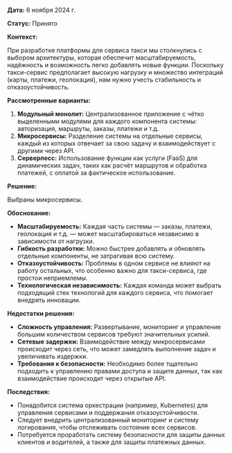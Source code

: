 **Дата:** 6 ноября 2024 г.

**Статус:** Принято

**Контекст:**

При разработке платформы для сервиса такси мы столкнулись с выбором архитектуры, которая обеспечит масштабируемость, надёжность и возможность легко добавлять новые функции. Поскольку такси-сервис предполагает высокую нагрузку и множество интеграций (карты, платежи, геолокация), нам нужно учесть стабильность и отказоустойчивость.

**Рассмотренные варианты:**

1. **Модульный монолит:** Централизованное приложение с чётко выделенными модулями для каждого компонента системы: авторизация, маршруты, заказы, платежи и т.д.
2. **Микросервисы:** Разделение системы на отдельные сервисы, каждый из которых отвечает за свою задачу и взаимодействует с другими через API.
3. **Серверлесс:** Использование функции как услуги (FaaS) для динамических задач, таких как расчёт маршрутов и обработка платежей, с оплатой за фактическое использование.

**Решение:**

Выбраны микросервисы.

**Обоснование:**

- **Масштабируемость:** Каждая часть системы — заказы, платежи, геолокация и т.д. — может масштабироваться независимо в зависимости от нагрузки.
- **Гибкость разработки:** Можно быстрее добавлять и обновлять отдельные компоненты, не затрагивая всю систему.
- **Отказоустойчивость:** Проблемы в одном сервисе не влияют на работу остальных, что особенно важно для такси-сервиса, где простои неприемлемы.
- **Технологическая независимость:** Каждая команда может выбрать подходящий стек технологий для каждого сервиса, что помогает внедрять инновации.

**Недостатки решения:**

- **Сложность управления:** Развертывание, мониторинг и управление большим количеством сервисов требуют значительных усилий.
- **Сетевые задержки:** Взаимодействие между микросервисами происходит через сеть, что может замедлять выполнение задач и увеличивать издержки.
- **Требования к безопасности:** Необходимо более тщательно подходить к управлению правами доступа и защите данных, так как взаимодействие происходит через открытые API.

**Последствия:**

- Понадобится система оркестрации (например, Kubernetes) для управления сервисами и поддержания отказоустойчивости.
- Следует внедрить централизованный мониторинг и систему логирования, чтобы отслеживать состояние всех сервисов.
- Потребуется проработать систему безопасности для защиты данных клиентов и водителей, а также для защиты платежных данных.
